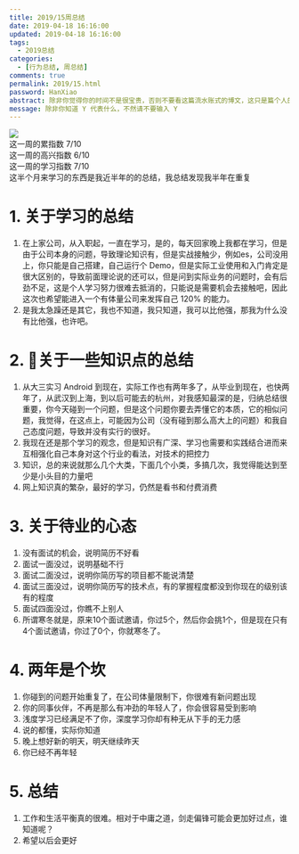 ```yaml
---
title: 2019/15周总结
date: 2019-04-18 16:16:00
updated: 2019-04-18 16:16:00
tags:
  - 2019总结
categories: 
  - [行为总结, 周总结]
comments: true
permalink: 2019/15.html  
password: HanXiao
abstract: 除非你觉得你的时间不是很宝贵，否则不要看这篇流水账式的博文，这只是篇个人的工作的学习一个总结而已，没有包含任何的技术细节
message: 除非你知道 Y 代表什么，不然请不要输入 Y
---
```


![][0]  
这一周的累指数 7/10  
这一周的高兴指数 6/10   
这一周的学习指数 7/10  
这半个月来学习的东西是我近半年的的总结，我总结发现我半年在重复

<!--more-->

# 1. 关于学习的总结

1. 在上家公司，从入职起，一直在学习，是的，每天回家晚上我都在学习，但是由于公司本身的问题，导致理论知识有，但是实战接触少，例如es，公司没用上，你只能是自己搭建，自己运行个 Demo，但是实际工业使用和入门肯定是很大区别的，导致前面理论说的还可以，但是问到实际业务的问题时，会有后劲不足，这是个人学习努力很难去抵消的，只能说是需要机会去接触吧，因此这次也希望能进入一个有体量公司来发挥自己 120% 的能力。  
2. 是我太急躁还是其它，我也不知道，我只知道，我可以比他强，那我为什么没有比他强，也许吧。

# 2. 关于一些知识点的总结

1. 从大三实习 Android 到现在，实际工作也有两年多了，从毕业到现在，也快两年了，从武汉到上海，到以后可能去的杭州，对我感知最深的是，归纳总结很重要，你今天碰到一个问题，但是这个问题你要去弄懂它的本质，它的相似问题，我觉得，在这点上，可能因为公司（没有碰到那么高大上的问题）和我自己态度问题，导致并没有实行的很好。
2. 我现在还是那个学习的观念，但是知识有广深、学习也需要和实践结合进而来互相强化自己本身对这个行业的看法，对技术的把控力  
3. 知识，总的来说就那么几个大类，下面几个小类，多搞几次，我觉得能达到至少是小头目的力量吧
4. 网上知识真的繁杂，最好的学习，仍然是看书和付费消费

# 3. 关于待业的心态

1. 没有面试的机会，说明简历不好看
2. 面试一面没过，说明基础不行
3. 面试二面没过，说明你简历写的项目都不能说清楚
4. 面试三面没过，说明你简历写的技术点，有的掌握程度都没到你现在的级别该有的程度
5. 面试四面没过，你瞧不上别人
6. 所谓寒冬就是，原来10个面试邀请，你过5个，然后你会挑1个，但是现在只有4个面试邀请，你过了0个，你就寒冬了。

# 4. 两年是个坎

1. 你碰到的问题开始重复了，在公司体量限制下，你很难有新问题出现
2. 你的同事伙伴，不再是那么有冲劲的年轻人了，你会很容易受到影响
3. 浅度学习已经满足不了你，深度学习你却有种无从下手的无力感
4. 说的都懂，实际你知道
5. 晚上想好新的明天，明天继续昨天
6. 你已经不再年轻

# 5. 总结

1. 工作和生活平衡真的很难。相对于中庸之道，剑走偏锋可能会更加好过点，谁知道呢？
2. 希望以后会更好

[0]: https://leran2deeplearnjavawebtech.oss-cn-beijing.aliyuncs.com/background/2019-04-16%E4%B8%81%E9%A6%99%E5%9B%AD%E6%8B%8D.jpg